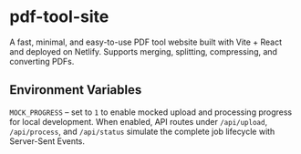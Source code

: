 # pdf-tool-site
A fast, minimal, and easy-to-use PDF tool website built with Vite + React and deployed on Netlify. Supports merging, splitting, compressing, and converting PDFs.

## Environment Variables

`MOCK_PROGRESS` – set to `1` to enable mocked upload and processing progress for local development. When enabled, API routes under `/api/upload`, `/api/process`, and `/api/status` simulate the complete job lifecycle with Server-Sent Events.
